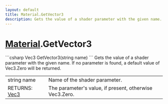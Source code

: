 ```yaml
---
layout: default
title: Material.GetVector3
description: Gets the value of a shader parameter with the given name. If no parameter is found, a default value of Vec3.Zero will be returned.
---
```

# [Material]({{site.url}}/Pages/Reference/Material.html).GetVector3

<div class='signature' markdown='1'>
```csharp
Vec3 GetVector3(string name)
```
Gets the value of a shader parameter with the given name.
If no parameter is found, a default value of Vec3.Zero will be
returned.
</div>

|  |  |
|--|--|
|string name|Name of the shader parameter.|
|RETURNS: [Vec3]({{site.url}}/Pages/Reference/Vec3.html)|The parameter's value, if present, otherwise Vec3.Zero.|





